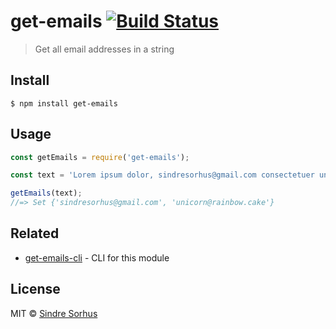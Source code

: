 # get-emails [![Build Status](https://travis-ci.org/sindresorhus/get-emails.svg?branch=master)](https://travis-ci.org/sindresorhus/get-emails)

> Get all email addresses in a string


## Install

```
$ npm install get-emails
```


## Usage

```js
const getEmails = require('get-emails');

const text = 'Lorem ipsum dolor, sindresorhus@gmail.com consectetuer unicorn@rainbow.cake elit.';

getEmails(text);
//=> Set {'sindresorhus@gmail.com', 'unicorn@rainbow.cake'}
```


## Related

- [get-emails-cli](https://github.com/sindresorhus/get-emails-cli) - CLI for this module


## License

MIT © [Sindre Sorhus](https://sindresorhus.com)
